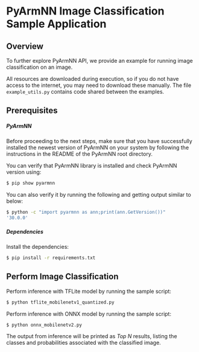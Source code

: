 # PyArmNN Image Classification Sample Application

## Overview

To further explore PyArmNN API, we provide an example for running image classification on an image.

All resources are downloaded during execution, so if you do not have access to the internet, you may need to download these manually. The file `example_utils.py` contains code shared between the examples.

## Prerequisites

##### PyArmNN

Before proceeding to the next steps, make sure that you have successfully installed the newest version of PyArmNN on your system by following the instructions in the README of the PyArmNN root directory.

You can verify that PyArmNN library is installed and check PyArmNN version using:
```bash
$ pip show pyarmnn
```

You can also verify it by running the following and getting output similar to below:
```bash
$ python -c "import pyarmnn as ann;print(ann.GetVersion())"
'30.0.0'
```

##### Dependencies

Install the dependencies:

```bash
$ pip install -r requirements.txt
```

## Perform Image Classification

Perform inference with TFLite model by running the sample script:
```bash
$ python tflite_mobilenetv1_quantized.py
```

Perform inference with ONNX model by running the sample script:
```bash
$ python onnx_mobilenetv2.py
```

The output from inference will be printed as <i>Top N</i> results, listing the classes and probabilities associated with the classified image.
